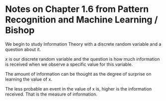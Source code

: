 # Notes on Chapter 1.6 from Pattern Recognition and Machine Learning / Bishop

We begin to study Information Theory with a discrete random variable and a question about it.

*x* is our discrete random variable and the question is how much information is received when we observe a specific value for this variable.

The amount of information can be thought as the degree of surprise on learning the value of x.

The less probable an event in the value of x is, higher is the information received. That is the measure of information.
